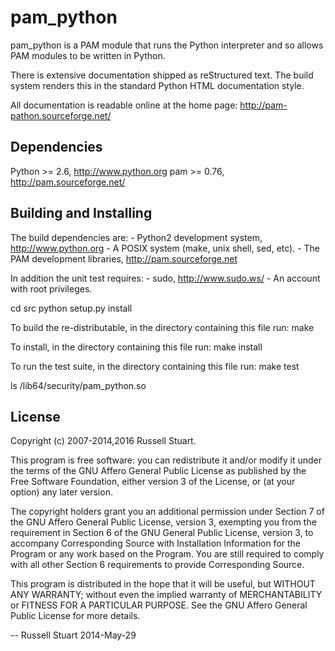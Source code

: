 pam_python
==========

  pam_python is a PAM module that runs the Python interpreter
  and so allows PAM modules to be written in Python.

  There is extensive documentation shipped as reStructured
  text.  The build system renders this in the standard Python
  HTML documentation style.

  All documentation is readable online at the home page:
    http://pam-pathon.sourceforge.net/


Dependencies
------------

  Python >= 2.6, http://www.python.org
  pam >= 0.76, http://pam.sourceforge.net/


Building and Installing
-----------------------

  The build dependencies are:
    - Python2 development system, http://www.python.org
    - A POSIX system (make, unix shell, sed, etc).
    - The PAM development libraries,
      http://pam.sourceforge.net

  In addition the unit test requires:
    - sudo, http://www.sudo.ws/
    - An account with root privileges.

  cd src
  python setup.py install

  To build the re-distributable, in the directory containing
  this file run:
    make

  To install, in the directory containing this file run:
    make install

  To run the test suite, in the directory containing this file run:
    make test

  ls /lib64/security/pam_python.so


License
-------

  Copyright (c) 2007-2014,2016 Russell Stuart.

  This program is free software: you can redistribute it and/or modify it
  under the terms of the GNU Affero General Public License as published by
  the Free Software Foundation, either version 3 of the License, or (at your
  option) any later version.

  The copyright holders grant you an additional permission under Section 7
  of the GNU Affero General Public License, version 3, exempting you from
  the requirement in Section 6 of the GNU General Public License, version 3,
  to accompany Corresponding Source with Installation Information for the
  Program or any work based on the Program. You are still required to
  comply with all other Section 6 requirements to provide Corresponding
  Source.

  This program is distributed in the hope that it will be useful,
  but WITHOUT ANY WARRANTY; without even the implied warranty of
  MERCHANTABILITY or FITNESS FOR A PARTICULAR PURPOSE.  See the
  GNU Affero General Public License for more details.


--
Russell Stuart
2014-May-29
